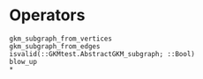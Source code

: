 # Operators

```@docs
gkm_subgraph_from_vertices
gkm_subgraph_from_edges
isvalid(::GKMtest.AbstractGKM_subgraph; ::Bool)
blow_up
*
```